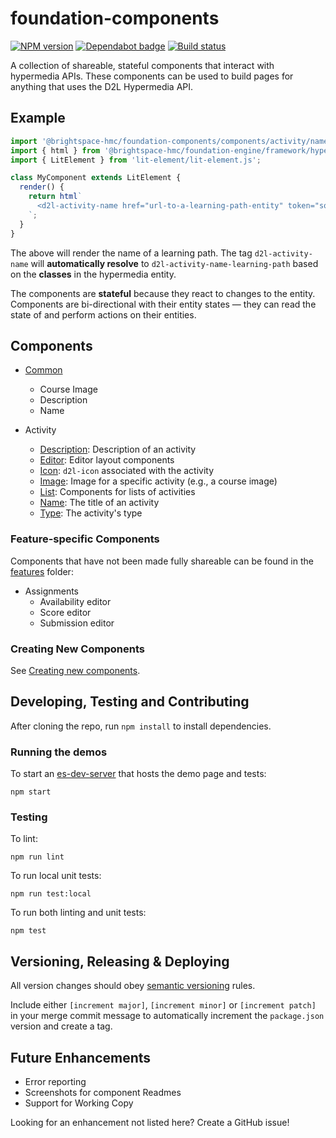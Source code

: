 # foundation-components

[![NPM version](https://img.shields.io/npm/v/@brightspace-ui/polaris.svg)](https://www.npmjs.org/package/@brightspace-ui/polaris)
[![Dependabot badge](https://flat.badgen.net/dependabot/BrightspaceUI/polaris?icon=dependabot)](https://app.dependabot.com/)
[![Build status](https://travis-ci.com/@brightspace-ui/polaris.svg?branch=master)](https://travis-ci.com/@brightspace-ui/polaris)

A collection of shareable, stateful components that interact with hypermedia APIs. These components can be used to build pages for anything that uses the D2L Hypermedia API.

## Example

```js
import '@brightspace-hmc/foundation-components/components/activity/name/d2l-activity-name.js';
import { html } from '@brightspace-hmc/foundation-engine/framework/hypermedia-components.js';
import { LitElement } from 'lit-element/lit-element.js';

class MyComponent extends LitElement {
  render() {
    return html`
      <d2l-activity-name href="url-to-a-learning-path-entity" token="some-token"></d2l-activity-name>
    `;
  }
}
```

The above will render the name of a learning path. The tag `d2l-activity-name` will **automatically resolve** to `d2l-activity-name-learning-path` based on the **classes** in the hypermedia entity.

The components are **stateful** because they react to changes to the entity. Components are bi-directional with their entity states &mdash; they can read the state of and perform actions on their entities.

## Components

* [Common](components/common/)
  * Course Image
  * Description
  * Name

* Activity
  * [Description](components/activity/description): Description of an activity
  * [Editor](components/activity/editor): Editor layout components
  * [Icon](components/activity/icon): `d2l-icon` associated with the activity
  * [Image](components/activity/image): Image for a specific activity (e.g., a course image)
  * [List](components/activity/list): Components for lists of activities
  * [Name](components/activity/name): The title of an activity
  * [Type](components/activity/type): The activity's type

### Feature-specific Components

Components that have not been made fully shareable can be found in the [features](features) folder:

* Assignments
  * Availability editor
  * Score editor
  * Submission editor

### Creating New Components

See [Creating new components](creating-new-components.md).

## Developing, Testing and Contributing

After cloning the repo, run `npm install` to install dependencies.

### Running the demos

To start an [es-dev-server](https://open-wc.org/developing/es-dev-server.html) that hosts the demo page and tests:

```shell
npm start
```

### Testing

To lint:

```shell
npm run lint
```

To run local unit tests:

```shell
npm run test:local
```

To run both linting and unit tests:

```shell
npm test
```

## Versioning, Releasing & Deploying

All version changes should obey [semantic versioning](https://semver.org/) rules.

Include either `[increment major]`, `[increment minor]` or `[increment patch]` in your merge commit message to automatically increment the `package.json` version and create a tag.

## Future Enhancements

* Error reporting
* Screenshots for component Readmes
* Support for Working Copy

Looking for an enhancement not listed here? Create a GitHub issue!
